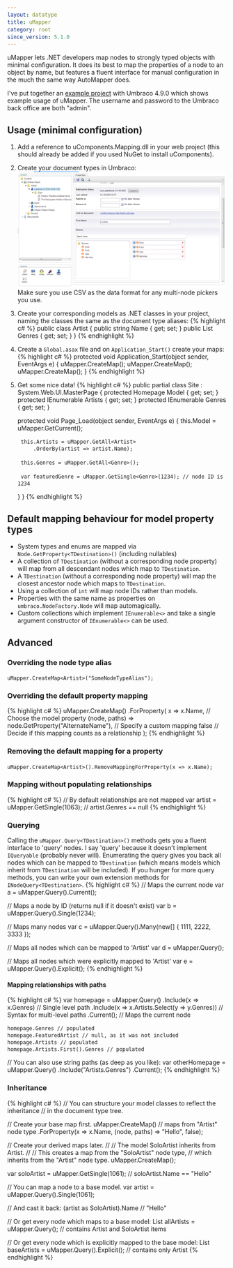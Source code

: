 ```yaml
---
layout: datatype
title: uMapper
category: root
since_version: 5.1.0
---
```


uMapper lets .NET developers map nodes to strongly typed objects with minimal configuration.  It does its best to map the properties of a node to an object by name, but features a fluent interface for manual configuration in the much the same way AutoMapper does.

I've put together an [example project](https://bitbucket.org/JamesDiacono/umapperexample/src) with Umbraco 4.9.0 which shows example usage of uMapper. The username and password to the Umbraco back office are both "admin".

## Usage (minimal configuration) ##
1. Add a reference to uComponents.Mapping.dll in your web project (this should already be added if you used NuGet to install uComponents).

2. Create your document types in Umbraco:
![Example tree](ExampleTree.png)
Make sure you use CSV as the data format for any multi-node pickers you use.

3. Create your corresponding models as .NET classes in your project, naming the classes the same as the document type aliases:
{% highlight c# %}
public class Artist
{
    public string Name { get; set; }
    public List<Genre> Genres { get; set; }
}
{% endhighlight %} 

4. Create a `Global.asax` file and on `Application_Start()` create your maps:
{% highlight c# %}
protected void Application_Start(object sender, EventArgs e)
{
    uMapper.CreateMap<Site>();
    uMapper.CreateMap<Genre>();
    uMapper.CreateMap<Artist>();
}
{% endhighlight %} 

5. Get some nice data!
{% highlight c# %}
public partial class Site : System.Web.UI.MasterPage
{
    protected Homepage Model { get; set; }
    protected IEnumerable<Artist> Artists { get; set; }
    protected IEnumerable<Genre> Genres { get; set; }

    protected void Page_Load(object sender, EventArgs e)
    {
        this.Model = uMapper.GetCurrent<Homepage>();

        this.Artists = uMapper.GetAll<Artist>
            .OrderBy(artist => artist.Name);
            
        this.Genres = uMapper.GetAll<Genre>();
		
        var featuredGenre = uMapper.GetSingle<Genre>(1234); // node ID is 1234
    }
}
{% endhighlight %} 

## Default mapping behaviour for model property types ##
* System types and enums are mapped via `Node.GetProperty<TDestination>()` (including nullables)
* A collection of `TDestination` (without a corresponding node property) will map from all descendant nodes which map to `TDestination`.
* A `TDestination` (without a corresponding node property) will map the closest ancestor node which maps to `TDestination`.
* Using a collection of `int` will map node IDs rather than models.
* Properties with the same name as properties on `umbraco.NodeFactory.Node` will map automagically.
* Custom collections which implement `IEnumerable<>` and take a single argument constructor of `IEnumerable<>` can be used.

## Advanced ##
### Overriding the node type alias ###
`uMapper.CreateMap<Artist>("SomeNodeTypeAlias");`
### Overriding the default property mapping ###
{% highlight c# %}
uMapper.CreateMap<Artist>()
    .ForProperty(
        x => x.Name, // Choose the model property
        (node, paths) => node.GetProperty<string>("AlternateName"), // Specify a custom mapping
        false // Decide if this mapping counts as a relationship
        );
{% endhighlight %} 
### Removing the default mapping for a property ###
`uMapper.CreateMap<Artist>().RemoveMappingForProperty(x => x.Name);`
### Mapping without populating relationships ###
{% highlight c# %}
// By default relationships are not mapped
var artist = uMapper.GetSingle<Artist>(1063); // artist.Genres == null
{% endhighlight %} 
### Querying ###
Calling the `uMapper.Query<TDestination>()` methods gets you a fluent interface to 'query' nodes.
I say 'query' because it doesn't implement `IQueryable` (probably never will).
Enumerating the query gives you back all nodes which can be mapped to `TDestination` (which means
models which inherit from `TDestination` will be included).
If you hunger for more query methods, you can write your own extension methods for `INodeQuery<TDestination>`.
{% highlight c# %}
// Maps the current node
var a = uMapper.Query<Artist>().Current();
    
// Maps a node by ID (returns null if it doesn't exist)
var b = uMapper.Query<Artist>().Single(1234);
    
// Maps many nodes
var c = uMapper.Query<Artist>().Many(new[] { 1111, 2222, 3333 });
    
// Maps all nodes which can be mapped to 'Artist'
var d = uMapper.Query<Artist>();
    
// Maps all nodes which were explicitly mapped to 'Artist'
var e = uMapper.Query<Artist>().Explicit();
{% endhighlight %}
#### Mapping relationships with paths ####
{% highlight c# %}
var homepage = uMapper.Query<Homepage>()
    .Include(x => x.Genres) // Single level path
    .Include(x => x.Artists.Select(y => y.Genres)) // Syntax for multi-level paths
    .Current(); // Maps the current node

    homepage.Genres // populated
    homepage.FeaturedArtist // null, as it was not included
    homepage.Artists // populated
    homepage.Artists.First().Genres // populated
    
// You can also use string paths (as deep as you like):
var otherHomepage = uMapper.Query<Homepage>()
    .Include("Artists.Genres")
    .Current();
{% endhighlight %}  
### Inheritance ###
{% highlight c# %}
// You can structure your model classes to reflect the inheritance
// in the document type tree.

// Create your base map first.
uMapper.CreateMap<Artist>() // maps from "Artist" node type
	.ForProperty(x => x.Name, (node, paths) => "Hello", false);

// Create your derived maps later.
//
// The model SoloArtist inherits from Artist.
//
// This creates a map from the "SoloArtist" node type, 
// which inherits from the "Artist" node type.
uMapper.CreateMap<SoloArtist>(); 

var soloArtist = uMapper.GetSingle<SoloArtist>(1061);
// soloArtist.Name == "Hello"

// You can map a node to a base model.
var artist = uMapper.Query<Artist>().Single(1061); 

// And cast it back: 
(artist as SoloArtist).Name // "Hello"

// Or get every node which maps to a base model:
List<Artist> allArtists = uMapper.Query<Artist>(); // contains Artist and SoloArtist items

// Or get every node which is explicitly mapped to the base model:
List<Artist> baseArtists = uMapper.Query<Artist>().Explicit(); // contains only Artist
{% endhighlight %} 